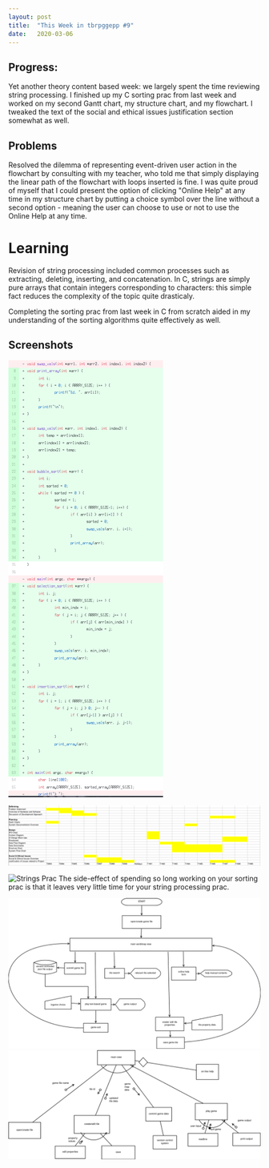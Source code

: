 ```yaml
---
layout: post
title:  "This Week in tbrpggepp #9"
date:   2020-03-06
---
```


## Progress:
Yet another theory content based week: we largely spent the time reviewing string processing. I finished up my C sorting prac from last week and worked on my second Gantt chart, my structure chart, and my flowchart. I tweaked the text of the social and ethical issues justification section somewhat as well.
## Problems
Resolved the dilemma of representing event-driven user action in the flowchart by consulting with my teacher, who told me that simply displaying the linear path of the flowchart with loops inserted is fine. I was quite proud of myself that I could present the option of clicking "Online Help" at any time in my structure chart by putting a choice symbol over the line without a second option - meaning the user can choose to use or not to use the Online Help at any time.
# Learning
Revision of string processing included common processes such as extracting, deleting, inserting, and concatenation. In C, strings are simply pure arrays that contain integers corresponding to characters: this simple fact reduces the complexity of the topic quite drasticaly.

Completing the sorting prac from last week in C from scratch aided in my understanding of the sorting algorithms quite effectively as well.

## Screenshots
![Finished Sort C Prac Code](/assets/sort2.png)

![Second Gantt Chart](/assets/gantt_chart_1.png)

![Strings Prac](/assests/strings.png)
The side-effect of spending so long working on your sorting prac is that it leaves very little time for your string processing prac.

![Second Iteration Flowchart](/assets/SystemFlowchart.png)
![Second Iteration Structure Chart](/assets/StructureChart.png)
